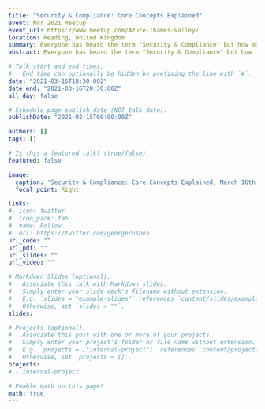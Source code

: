 ```yaml
---
title: "Security & Compliance: Core Concepts Explained"
event: Mar 2021 Meetup
event_url: https://www.meetup.com/Azure-Thames-Valley/
location: Reading, United Kingdom
summary: Everyone has heard the term "Security & Compliance" but how many of us understand what it actually means? In this session, Alan will explain the concepts by relating back to risks and scenarios to illustrate what they mean to you and your organisation.
abstract: Everyone has heard the term "Security & Compliance" but how many of us understand what it actually means? In this session, Alan will explain the concepts by relating back to risks and scenarios to illustrate what they mean to you and your organisation.

# Talk start and end times.
#   End time can optionally be hidden by prefixing the line with `#`.
date: "2021-03-16T18:30:00Z"
date_end: "2021-03-16T20:30:00Z"
all_day: false

# Schedule page publish date (NOT talk date).
publishDate: "2021-02-15T00:00:00Z"

authors: []
tags: []

# Is this a featured talk? (true/false)
featured: false

image:
  caption: 'Security & Compliance: Core Concepts Explained, March 16th 2021'
  focal_point: Right

links:
#- icon: twitter
#  icon_pack: fab
#  name: Follow
#  url: https://twitter.com/georgecushen
url_code: ""
url_pdf: ""
url_slides: ""
url_video: ""

# Markdown Slides (optional).
#   Associate this talk with Markdown slides.
#   Simply enter your slide deck's filename without extension.
#   E.g. `slides = "example-slides"` references `content/slides/example-slides.md`.
#   Otherwise, set `slides = ""`.
slides: 

# Projects (optional).
#   Associate this post with one or more of your projects.
#   Simply enter your project's folder or file name without extension.
#   E.g. `projects = ["internal-project"]` references `content/project/deep-learning/index.md`.
#   Otherwise, set `projects = []`.
projects:
# - internal-project

# Enable math on this page?
math: true
---
```

